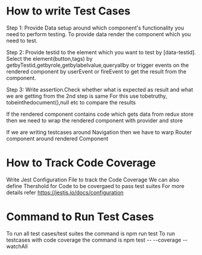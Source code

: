 # How to write Test Cases

Step 1: Provide Data setup around which component's functionality you need to perform testing.
To provide data render the component which you need to test.

Step 2: Provide testid to the element which you want to test by [data-testid].
Select the element(button,tags) by getbyTestid,getbyrole,getbylabelvalue,queryallby or trigger events on the rendered component by userEvent or fireEvent to get the result from the component.

Step 3: Write assertion.Check whether what is expected as result and what we are getting from the 2nd step is same
For this use tobetruthy, tobeinthedocument(),null etc to compare the results

If the rendered component contains code which gets data from redux store then we need to wrap the rendered component with provider and store

If we are writing testcases around Navigation then we have to warp Router component around rendered Component

# How to Track Code Coverage

Write Jest Configuration File to track the Code Coverage
We can also define Thershold for Code to be covergaed to pass test suites
For more details refer https://jestjs.io/docs/configuration

# Command to Run Test Cases

To run all test cases/test suites the command is npm run test
To run testcases with code coverage the command is npm test -- --coverage --watchAll
